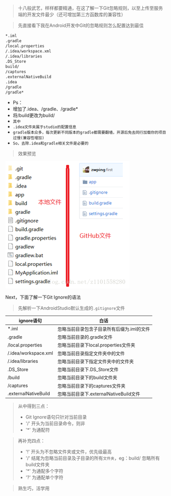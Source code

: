 > 十八般武艺，样样都要精通，在这了解一下Git忽略规则，以至上传至服务端的开发文件最少（还可增加第三方函数库的兼容性）

> 先直接看下我在Android开发中Git的忽略规则怎么配置达到最佳

```
*.iml
.gradle
/local.properties
/.idea/workspace.xml
/.idea/libraries
.DS_Store
build/
/captures
.externalNativeBuild
.idea
/gradle
/gradle*
```
- Ps：
- 增加了.idea、/gradle、/gradle*
- 将/build更改为build/
 - `其中`
 - `.idea文件夹属于studio的配置信息`
 - `gradle版本众多，每次更新不同版本的gradle都需要翻墙，开源后免去同行加载你的项目过慢(兼容性增加)`
 - `So，去除.idea和gradle相关文件是必要的`
 
>  效果预览

![修改了Git Ignore后文件列表对比](https://github.com/zwping-win/RESOURCES/blob/master/android/%E4%BF%AE%E6%94%B9%E4%BA%86GitIgnore%E5%90%8E%E6%96%87%E4%BB%B6%E5%88%97%E8%A1%A8%E5%AF%B9%E6%AF%94%E5%9B%BE%E7%89%87.png?raw=true)


Next，下面了解一下Git Ignore的语法

> 先解析一下AndroidStudio默认生成的`.gitignore`文件

| ignore语句 | 白话 |
| --- | --- |
| *.iml | 忽略当前目录包含子目录所有后缀为.iml的文件 |
| .gradle | 忽略当前目录的.gradle文件 |
| /local.properties| 忽略当前目录下local.properties文件夹 |
| /.idea/workspace.xml| 忽略当前目录指定文件夹中的文件 |
| /.idea/libraries| 忽略当前目录下指定文件夹中的文件夹 |
| .DS_Store| 忽略当前目录下.DS_Store文件 |
| /build| 忽略当前目录下的build文件夹 |
| /captures| 忽略当前目录下的captures文件夹 |
| .externalNativeBuild| 忽略当前目录下.externalNativeBuild文件 |

> 从中得到三点：
> 
> - Git Ignore语句只针对当前目录
> - '/' 开头为当前目录命令，则非
> - '*' 为通配符

> 再补充四点：
> 
> - '!' 开头为不忽略文件夹或文件，优先级最高
> - '/' 结尾为忽略当前目录及子目录的所有`文件夹`，eg：build/ 忽略所有build文件夹
> - '*' 为通配多个字符
> - '?' 为通配单个字符


>熟生巧，活学用